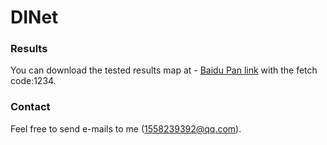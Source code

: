 # DINet

### Results
You can download the tested results map at - [Baidu Pan link](https://pan.baidu.com/s/1e0g95fGhFKxjIoUOxuQgAQ?pwd=1234) with the fetch code:1234.

### Contact
Feel free to send e-mails to me (1558239392@qq.com).
